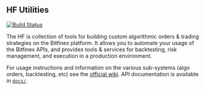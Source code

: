 ## HF Utilities

[![Build Status](https://travis-ci.org/bitfinexcom/bfx-hf-util.svg?branch=master)](https://travis-ci.org/bitfinexcom/bfx-hf-util)

The HF is collection of tools for building custom algorithmic orders & trading strategies on the Bitfinex platform. It allows you to automate your usage of the Bitfinex APIs, and provides tools & services for backtesting, risk management, and execution in a production environment.

For usage instructions and information on the various sub-systems (algo orders, backtesting, etc) see the [official wiki](https://github.com/bitfinexcom/bfx-hf/wiki). API documentation is available in [`docs/`](https://github.com/bitfinexcom/bfx-hf/tree/master/docs).
